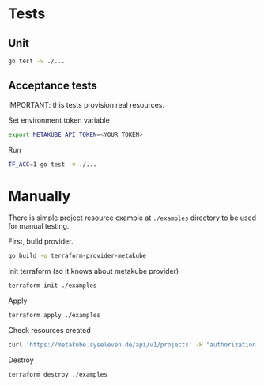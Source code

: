 # Tests

## Unit
```bash
go test -v ./...
```
## Acceptance tests 
IMPORTANT: this tests provision real resources.

Set environment token variable
```bash
export METAKUBE_API_TOKEN=<YOUR TOKEN>
```

Run
```bash
TF_ACC=1 go test -v ./...
```

# Manually

There is simple project resource example at `./examples` directory to be used for manual testing.

First, build provider.
```bash
go build -o terraform-provider-metakube
```

Init terraform (so it knows about metakube provider)
```bash
terraform init ./examples
```

Apply
```bash
terraform apply ./examples
```

Check resources created
```bash
curl 'https://metakube.syseleven.de/api/v1/projects' -H "authorization: Bearer ${METAKUBE_API_TOKEN}" -H 'accept: application/json'
```

Destroy
```bash
terraform destroy ./examples
```
